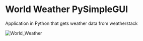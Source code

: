# World Weather PySimpleGUI

Application in Python that gets weather data from weatherstack

![World_Weather](https://user-images.githubusercontent.com/37277099/222802626-81dc87c2-1746-4314-8a0b-7521f000d5a2.png)
